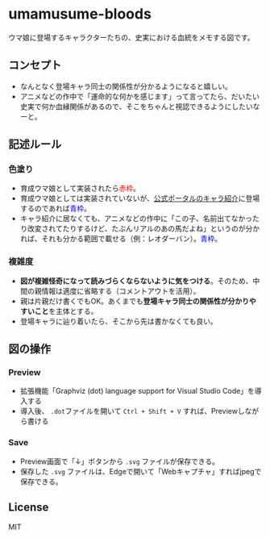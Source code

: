 # umamusume-bloods

ウマ娘に登場するキャラクターたちの、史実における血統をメモする図です。

## コンセプト

* なんとなく登場キャラ同士の関係性が分かるようになると嬉しい。
* アニメなどの作中で「運命的な何かを感じます」って言ってたら、だいたい史実で何か血縁関係があるので、そこをちゃんと視認できるようにしたいなーと。

## 記述ルール

### 色塗り

* 育成ウマ娘として実装されたら<font color="red">赤枠</font>。
* 育成ウマ娘としては実装されていないが、[公式ポータルのキャラ紹介](https://umamusume.jp/character/)に登場するのであれば<font color="blue">青枠</font>。
* キャラ紹介に居なくても、アニメなどの作中に「この子、名前出てなかったり改変されてたりするけど、たぶんリアルのあの馬だよね」というのが分かれば、それも分かる範囲で載せる（例：レオダーバン）。<font color="blue">青枠</font>。

### 複雑度

* **図が複雑怪奇になって読みづらくならないように気をつける**。そのため、中間の親情報は適度に省略する（コメントアウトを活用）。
* 親は片親だけ書くでもOK。あくまでも**登場キャラ同士の関係性が分かりやすいこと**を主体とする。
* 登場キャラに辿り着いたら、そこから先は書かなくても良い。

## 図の操作

### Preview

* 拡張機能「Graphviz (dot) language support for Visual Studio Code」を導入する
* 導入後、 `.dot`ファイルを開いて `Ctrl + Shift + V` すれば、Previewしながら書ける

### Save

* Preview画面で「↓」ボタンから `.svg` ファイルが保存できる。
* 保存した `.svg` ファイルは、Edgeで開いて「Webキャプチャ」すればjpegで保存できる。

## License

MIT
